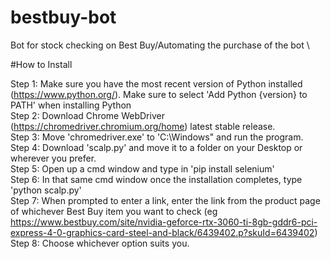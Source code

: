 # bestbuy-bot
Bot for stock checking on Best Buy/Automating the purchase of the bot \


#How to Install

Step 1: Make sure you have the most recent version of Python installed (https://www.python.org/). Make sure to select 'Add Python {version} to PATH' when  installing Python \
Step 2: Download Chrome WebDriver (https://chromedriver.chromium.org/home) latest stable release. \
Step 3: Move 'chromedriver.exe' to 'C:\Windows" and run the program. \
Step 4: Download 'scalp.py' and move it to a folder on your Desktop or wherever you prefer. \
Step 5: Open up a cmd window and type in 'pip install selenium' \
Step 6: In that same cmd window once the installation completes, type 'python scalp.py' \
Step 7: When prompted to enter a link, enter the link from the product page of whichever Best Buy item you want to check (eg https://www.bestbuy.com/site/nvidia-geforce-rtx-3060-ti-8gb-gddr6-pci-express-4-0-graphics-card-steel-and-black/6439402.p?skuId=6439402) \
Step 8: Choose whichever option suits you. 

